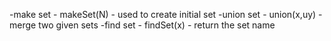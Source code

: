 -make set  - makeSet(N) - used to create initial set
-union set - union(x,uy) - merge two given sets
-find set - findSet(x) - return the set name 
